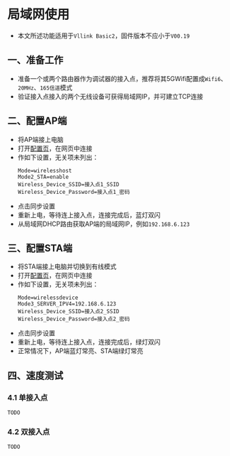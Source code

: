 # 局域网使用
* 本文所述功能适用于`Vllink Basic2`，固件版本不应小于`V00.19`

## 一、准备工作
* 准备一个或两个路由器作为调试器的接入点，推荐将其5GWifi配置成`Wifi6`、`20MHz`、`165信道`模式
* 验证接入点接入的两个无线设备可获得局域网IP，并可建立TCP连接

## 二、配置AP端
* 将AP端接上电脑
* 打开[配置页](https://vllogic.com/_static/tools/web_config_basic2/)，在网页中连接
* 作如下设置，无关项未列出：
    ```
    Mode=wirelesshost
    Mode2_STA=enable
    Wireless_Device_SSID=接入点1_SSID
    Wireless_Device_Password=接入点1_密码
    ```
* 点击同步设置
* 重新上电，等待连上接入点，连接完成后，蓝灯双闪
* 从局域网DHCP路由获取AP端的局域网IP，例如`192.168.6.123`

## 三、配置STA端
* 将STA端接上电脑并切换到有线模式
* 打开[配置页](https://vllogic.com/_static/tools/web_config_basic2/)，在网页中连接
* 作如下设置，无关项未列出：
    ```
    Mode=wirelessdevice
    Mode3_SERVER_IPV4=192.168.6.123
    Wireless_Device_SSID=接入点2_SSID
    Wireless_Device_Password=接入点2_密码
    ```
* 点击同步设置
* 重新上电，等待连上接入点，连接完成后，绿灯双闪
* 正常情况下，AP端蓝灯常亮、STA端绿灯常亮

## 四、速度测试
### 4.1 单接入点
`TODO`
### 4.2 双接入点
`TODO`
